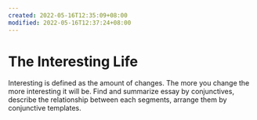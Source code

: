 ```yaml
---
created: 2022-05-16T12:35:09+08:00
modified: 2022-05-16T12:37:24+08:00
---
```


# The Interesting Life

Interesting is defined as the amount of changes. The more you change the more interesting it will be.
Find and summarize essay by conjunctives, describe the relationship between each segments, arrange them by conjunctive templates.
